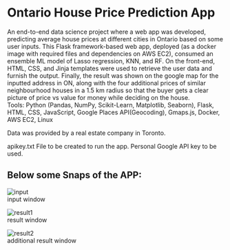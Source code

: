 <h1>Ontario House Price Prediction App</h1>                                                                                                                     
<p>An end-to-end data science project where a web app was developed, predicting average house prices at different cities in Ontario based on some user inputs. This Flask framework-based web app, deployed (as a docker image with required files and dependencies on AWS EC2), consumed an ensemble ML model of Lasso regression, KNN, and RF. On the front-end, HTML, CSS, and Jinja templates were used to retrieve the user data and furnish the output. Finally, the result was shown on the google map for the inputted address in ON, along with the four additional prices of similar neighbourhood houses in a 1.5 km radius so that the buyer gets a clear picture of price vs value for money while deciding on the house.<br>
Tools: Python (Pandas, NumPy, Scikit-Learn, Matplotlib, Seaborn), Flask, HTML, CSS, JavaScript, Google Places API(Geocoding), Gmaps.js, Docker, AWS EC2, Linux

Data was provided by a real estate company in Toronto.

apikey.txt File to be created to run the app. Personal Google API key to be used.</p>

<h2>Below some Snaps of the APP:</h2>

![input](/Machine%20Learning%20Repo/Python/ON%20House%20Price%20Prediction%20Web%20App/App%20Image/img1.JPG)
<br>input window


![result1](/Machine%20Learning%20Repo/Python/ON%20House%20Price%20Prediction%20Web%20App/App%20Image/img2.JPG)
<br>result window


![result2](/Machine%20Learning%20Repo/Python/ON%20House%20Price%20Prediction%20Web%20App/App%20Image/img3.JPG)
<br>additional result window



